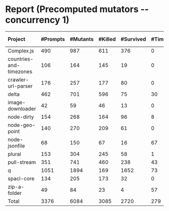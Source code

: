 # Report (Precomputed mutators --concurrency 1)
| Project | #Prompts | #Mutants | #Killed | #Survived | #Timeout | MutationScore | LLMorpheus Time | Stryker Time | #Prompt Tokens | #Completion Tokens | #Total Tokens  |
|:--------|:---------|:---------|:--------|:----------|----------|---------------|-----------------|--------------|----------------|--------------------|----------------|
| Complex.js | 490 | 987 | 611 | 376 | 0 | 61.9 | 3099.95 | 515 | 967508 | 99831 | 1067339 |
| countries-and-timezones | 106 | 164 | 145 | 19 | 0 | 88.41 | 1537.5 | 234.01 | 96352 | 19743 | 116095 |
| crawler-url-parser | 176 | 257 | 177 | 80 | 0 | 68.87 | 1643.69 | 843.29 | 386223 | 36746 | 422969 |
| delta | 462 | 701 | 596 | 75 | 30 | 89.3 | 3119.28 | 3448.69 | 890252 | 95930 | 986182 |
| image-downloader | 42 | 59 | 46 | 13 | 0 | 77.97 | 430.53 | 351.02 | 24655 | 8785 | 33440 |
| node-dirty | 154 | 268 | 164 | 96 | 8 | 64.18 | 1526.21 | 216.7 | 246248 | 31856 | 278104 |
| node-geo-point | 140 | 270 | 209 | 61 | 0 | 77.41 | 1422.53 | 877.31 | 316333 | 30037 | 346370 |
| node-jsonfile | 68 | 150 | 67 | 16 | 67 | 89.33 | 690.7 | 537.75 | 57516 | 14738 | 72254 |
| plural | 153 | 304 | 245 | 58 | 1 | 80.92 | 1521.12 | 159.03 | 265602 | 32288 | 297890 |
| pull-stream | 351 | 741 | 460 | 238 | 43 | 67.88 | 2659.93 | 1222.06 | 208130 | 73902 | 282032 |
| q | 1051 | 1894 | 169 | 1652 | 73 | 12.78 | 5264.59 | 12818.11 | 2127655 | 212677 | 2340332 |
| spacl-core | 134 | 205 | 173 | 32 | 0 | 84.39 | 1361.03 | 682.26 | 162705 | 27970 | 190675 |
| zip-a-folder | 49 | 84 | 23 | 4 | 57 | 95.24 | 500.58 | 908.74 | 82457 | 9890 | 92347 |
| Total | 3376 | 6084 | 3085 | 2720 | 279 | - | 24777.64 | 22813.97 | 5831636 | 694393 | 6526029 |
## Experimental Parameters
  - Model: codellama-34b-instruct
  - Temperature: 1
  - Max Tokens: 250
  - Max Nr of Prompts: 2000
  - Template: template-full.hb
  - System Prompt: SystemPrompt-MutationTestingExpert.txt
  - Rate Limit: benchmark mode
  - Number of Attempts: 3


